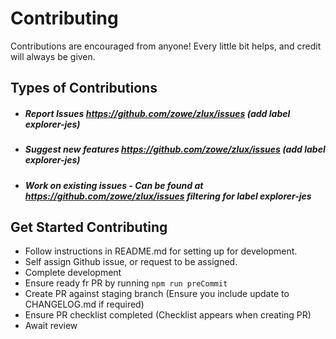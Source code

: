 Contributing
============

Contributions are encouraged from anyone! Every little bit helps, and credit will always be given.

Types of Contributions
----------------------

- ##### Report Issues https://github.com/zowe/zlux/issues (add label explorer-jes)
- ##### Suggest new features https://github.com/zowe/zlux/issues (add label explorer-jes)
- ##### Work on existing issues - Can be found at https://github.com/zowe/zlux/issues filtering for label explorer-jes 


Get Started Contributing
------------------------

- Follow instructions in README.md for setting up for development.
- Self assign Github issue, or request to be assigned.
- Complete development
- Ensure ready fr PR by running `npm run preCommit`
- Create PR against staging branch (Ensure you include update to CHANGELOG.md if required)
- Ensure PR checklist completed (Checklist appears when creating PR)
- Await review

